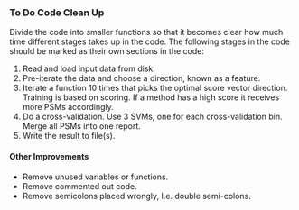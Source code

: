 

###   To Do Code Clean Up


Divide the code into smaller functions so that it becomes clear how much time different stages takes up in the code. The following stages in the code should be marked as their own sections in the code:

1. Read and load input data from disk.
2. Pre-iterate the data and choose a direction, known as a feature.
3. Iterate a function 10 times that picks the optimal score vector direction. Training is based on scoring. If a method has a high score it receives more PSMs accordingly.
4. Do a cross-validation. Use 3 SVMs, one for each cross-validation bin. Merge all PSMs into one report.
5. Write the result to file(s).


#### Other Improvements
* Remove unused variables or functions.
* Remove commented out code.
* Remove semicolons placed wrongly, I.e. double semi-colons.
